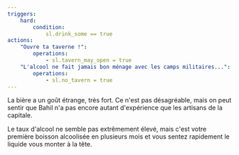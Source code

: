 ```yaml
---
triggers:
    hard:
        condition:
            sl.drink_some == true
actions:
    "Ouvre ta taverne !":
        operations:
            - sl.tavern_may_open = true
    "L'alcool ne fait jamais bon ménage avec les camps militaires...":
        operations:
            - sl.no_tavern = true
---
```


La bière a un goût étrange, très fort. Ce n'est pas désagréable, mais on peut sentir que Bahil n'a pas encore autant d'expérience que les artisans de la capitale.

Le taux d'alcool ne semble pas extrêmement élevé, mais c'est votre première boisson alcoolisée en plusieurs mois et vous sentez rapidement le liquide vous monter à la tête.
